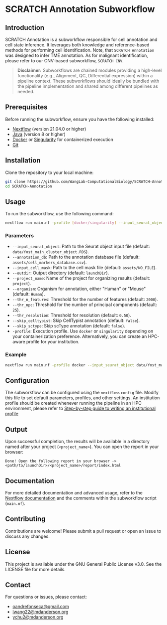 # SCRATCH Annotation Subworkflow

## Introduction
SCRATCH Annotation is a subworkflow responsible for cell annotation and cell state inference. It leverages both knowledge and reference-based methods for performing cell identification. Note, that `SCRATCH Annotation` was designed to infer TME annotation. As for malignant identification, please refer to our CNV-based subworkflow, `SCRATCH CNV`.

> **Disclaimer:** Subworkflows are chained modules providing a high-level functionality (e.g., Alignment, QC, Differential expression) within a pipeline context. These subworkflows should ideally be bundled with the pipeline implementation and shared among different pipelines as needed.

## Prerequisites
Before running the subworkflow, ensure you have the following installed:
- [Nextflow](https://www.nextflow.io/) (version 21.04.0 or higher)
- [Java](https://www.oracle.com/java/technologies/javase-downloads.html) (version 8 or higher)
- [Docker](https://www.docker.com/) or [Singularity](https://sylabs.io/singularity/) for containerized execution
- [Git](https://git-scm.com/)

## Installation
Clone the repository to your local machine:
```bash
git clone https://github.com/WangLab-ComputationalBiology/SCRATCH-Annotation.git
cd SCRATCH-Annotation
```

## Usage
To run the subworkflow, use the following command:
```bash
nextflow run main.nf -profile [docker/singularity] --input_seurat_object <path/to/seurat_object.RDS> --annotation_db <path/to/annotation_db> --project_name <project_name>
```

### Parameters
- `--input_seurat_object`: Path to the Seurat object input file (default: `data/Yost_main_cluster_object.RDS`).
- `--annotation_db`: Path to the annotation database file (default: `assets/cell_markers_database.csv`).
- `--input_cell_mask`: Path to the cell mask file (default: `assets/NO_FILE`).
- `--outdir`: Output directory (default: `launchDir`).
- `--project_name`: Name of the project for organizing results (default: `project`).
- `--organism`: Organism for annotation, either "Human" or "Mouse" (default: `Human`).
- `--thr_n_features`: Threshold for the number of features (default: `2000`).
- `--thr_npc`: Threshold for the number of principal components (default: `25`).
- `--thr_resolution`: Threshold for resolution (default: `0.50`).
- `--skip_celltypist`: Skip CellTypist annotation (default: `false`).
- `--skip_sctype`: Skip scType annotation (default: `false`).
- `-profile`: Execution profile. Use `docker` or `singularity`  depending on your containerization preference. Alternatively, you can create an HPC-aware profile for your institution.

### Example
```bash
nextflow run main.nf -profile docker --input_seurat_object data/Yost_main_cluster_object.RDS --annotation_db assets/cell_markers_database.csv --input_cell_mask data/Yost_main_cell_status.csv --outdir ./results --project_name Annotation_Project --organism Human --thr_n_features 2000 --thr_npc 25 --thr_resolution 0.50 --skip_celltypist false --skip_sctype false
```

## Configuration
The subworkflow can be configured using the `nextflow.config` file. Modify this file to set default parameters, profiles, and other settings. An institution profile should be created whenever running the pipeline in an HPC environment, please refer to [Step-by-step guide to writing an institutional profile](https://nf-co.re/docs/tutorials/use_nf-core_pipelines/config_institutional_profile)

## Output
Upon successful completion, the results will be available in a directory named after your project (`<project_name>`). You can open the report in your browser:
```plaintext
Done! Open the following report in your browser -> <path/to/launchDir>/<project_name>/report/index.html
```

## Documentation
For more detailed documentation and advanced usage, refer to the [Nextflow documentation](https://www.nextflow.io/docs/latest/index.html) and the comments within the subworkflow script (`main.nf`).

## Contributing
Contributions are welcome! Please submit a pull request or open an issue to discuss any changes.

## License
This project is available under the GNU General Public License v3.0. See the LICENSE file for more details.

## Contact
For questions or issues, please contact:
- oandrefonseca@gmail.com
- lwang22@mdanderson.org
- ychu2@mdanderson.org
